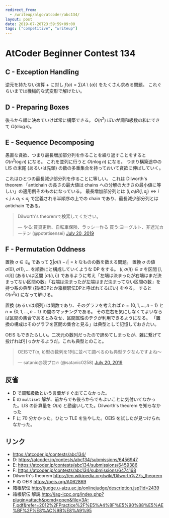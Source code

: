 ```yaml
---
redirect_from:
  - /writeup/algo/atcoder/abc134/
layout: post
date: 2019-07-20T23:59:59+09:00
tags: ["competitive", "writeup"]
---
```


# AtCoder Beginner Contest 134

## C - Exception Handling

逆元を持たない演算 $+$ に対し $f(a) = \sum (A \setminus \{ a \})$ をたくさん求める問題。
これぐらいまでは機械的な式変形で解けたい。

## D - Preparing Boxes

後ろから順に決めていけば常に構築できる。
$O(n^2)$ ぽいが調和級数の和にできて $O(n \log n)$。

## E - Sequence Decomposing

愚直な貪欲、つまり最長増加部分列を作ることを繰り返すことをすると $O(n^2 \log n)$ になる。
これを並列に行うと $O(n \log n)$ になる。
つまり構築途中の LIS の末尾 (あるいは先頭) の数の多重集合を持っておいて貪欲に伸ばしていく。

これはひとつの最長減少部分列を作ることに等しい。
これは Dilworth's theorem 「antichain の長さの最大値は chains への分解の大きさの最小値に等しい」の適用例そのものになっている。
最長増加部分列とは $(i, a_i) R (j, a_j) \iff i \lt j \land a_i \lt a_j$ で定義される半順序の上での chain であり、最長減少部分列とは antichain である。

<blockquote class="twitter-tweet" data-conversation="none"><p lang="ja" dir="ltr">Dilworth&#39;s theoremで検索してください。</p>&mdash; やる:賃貸更新、自転車保険、ラッシー作る 買う:ヨーグルト、非遮光カーテン (@potetisensei) <a href="https://twitter.com/potetisensei/status/1152576035449270274?ref_src=twsrc%5Etfw">July 20, 2019</a></blockquote> <script async src="https://platform.twitter.com/widgets.js" charset="utf-8"></script>

## F - Permutation Oddness

置換 $\sigma \in \mathfrak{S} _ n$ であって $\sum |\sigma(i) - i| = k$ なものの数を数える問題。
置換 $\sigma$ の値 $\sigma(0), \sigma(1), \dots$ を順番にと構成していくような DP をする。
$(i, \sigma(i)) \in \sigma$ を区間 $[i, \sigma(i)]$ (あるいは区間 $[\sigma(i), i]$) であるように考え「左端は決まったが右端はまだ決まってない区間の数」「右端は決まったが左端はまだ決まってない区間の数」を持つ系の典型 (箱根DPとか箱根駅伝DPと呼ばれてるぽい) をやる。
すると $O(n^2k)$ になって解ける。

置換 (あるいは順列) は関数であり、そのグラフを考えれば $n = \{ 0, 1, \dots, n - 1 \}$ と $n = \{ 0, 1, \dots, n - 1 \}$ の間のマッチングである。
その左右を気にしなくてよいならば区間の集合であるとみなせ、区間属性のテクが利用できるようになる。
「置換の構成はそのグラフを区間の集合と見る」は典型として記憶しておきたい。

OEIS もできたらしい。二次元の数列だったので諦めてしまったが、雑に繋げて投げれば引っかかるようだ。これも典型とのこと。

<blockquote class="twitter-tweet"><p lang="ja" dir="ltr">OEISでT(n, k)型の数列を1列に並べて調べるのも典型テクなんですよね～</p>&mdash; satanic@競プロ🔥 (@satanic0258) <a href="https://twitter.com/satanic0258/status/1152578746571878401?ref_src=twsrc%5Etfw">July 20, 2019</a></blockquote> <script async src="https://platform.twitter.com/widgets.js" charset="utf-8"></script>

## 反省

-   D で調和級数という言葉がすぐ出てこなかった。
-   E の `multiset` 解が、前からでも後ろからでもよいことに気付いてなかった。LIS の計算量を $O(n)$ と勘違いしてた。Dilworth's theorem を知らなかった
-   F に 70 分かかった。ひとつ TLE を生やした。OEIS を試したが見つけられなかった。

## リンク

-   <https://atcoder.jp/contests/abc134/>
-   D: <https://atcoder.jp/contests/abc134/submissions/6456947>
-   E: <https://atcoder.jp/contests/abc134/submissions/6459386>
-   F: <https://atcoder.jp/contests/abc134/submissions/6474168>
-   Dilworth's theorem <https://en.wikipedia.org/wiki/Dilworth%27s_theorem>
-   F の OEIS <https://oeis.org/A062869>
-   箱根駅伝 <http://judge.u-aizu.ac.jp/onlinejudge/description.jsp?id=2439>
-   箱根駅伝 解説 <http://jag-icpc.org/index.php?plugin=attach&pcmd=open&file=3A-F.pdf&refer=2012%2FPractice%2F%E5%A4%8F%E5%90%88%E5%AE%BF%2F%E8%AC%9B%E8%A9%95>
